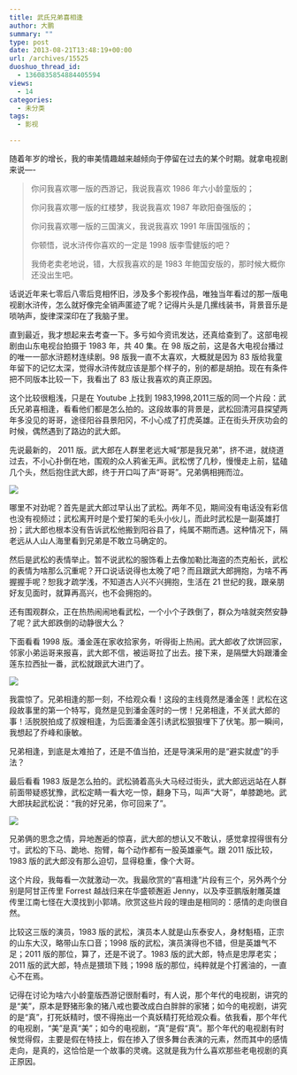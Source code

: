 ```yaml
---
title: 武氏兄弟喜相逢
author: 大鹏
summary: ""
type: post
date: 2013-08-21T13:48:19+00:00
url: /archives/15525
duoshuo_thread_id:
  - 1360835854884405594
views:
  - 14
categories:
  - 未分类
tags:
  - 影视

---
```

<!--:zh-->

随着年岁的增长，我的审美情趣越来越倾向于停留在过去的某个时期。就拿电视剧来说&#8212;-

> 你问我喜欢哪一版的西游记，我说我喜欢 1986 年六小龄童版的；
> 
> 你问我喜欢哪一版的红楼梦，我说我喜欢 1987 年欧阳奋强版的；
> 
> 你问我喜欢哪一版的三国演义，我说我喜欢 1991 年唐国强版的；
> 
> 你顿悟，说水浒传你喜欢的一定是 1998 版李雪健版的吧？
> 
> 我倚老卖老地说，错，大叔我喜欢的是 1983 年鲍国安版的，那时候大概你还没出生吧。
> 
> <!--:-->
> 
> <!--more-->
> 
> <!--:zh-->

话说近年来七零后八零后竞相怀旧，涉及多个影视作品，唯独当年看过的那一版电视剧水浒传，怎么就好像完全销声匿迹了呢？记得片头是几摞线装书，背景音乐是唢呐声，旋律深深印在了我脑子里。

直到最近，我才想起来去考查一下。多亏如今资讯发达，还真给查到了。这部电视剧由山东电视台拍摄于 1983 年，共 40 集。在 98 版之前，这是各大电视台播过的唯一一部水浒题材连续剧。98 版我一直不太喜欢，大概就是因为 83 版给我童年留下的记忆太深，觉得水浒传就应该是那个样子的，别的都是胡拍。现在有条件把不同版本比较一下，我看出了 83 版让我喜欢的真正原因。

这个比较很粗浅，只是在 Youtube 上找到 1983,1998,2011三版的同一个片段：武氏兄弟喜相逢，看看他们都是怎么拍的。这段故事的背景是，武松回清河县探望两年多没见的哥哥，途径阳谷县景阳冈，不小心成了打虎英雄。正在街头开庆功会的时候，偶然遇到了路边的武大郎。

先说最新的， 2011 版。武大郎在人群里老远大喊“那是我兄弟”，挤不进，就绕道过去，不小心扑倒在地，围观的众人鸦雀无声。武松愣了几秒，慢慢走上前，猛磕几个头，然后抱住武大郎，终于开口叫了声“哥哥”。兄弟俩相拥而泣。

![][1]

哪里不对劲呢？首先是武大郎过早认出了武松。两年不见，期间没有电话没有彩信也没有视频过；武松离开时是个爱打架的毛头小伙儿，而此时武松是一副英雄打扮；武大郎也根本没有告诉武松他搬到阳谷县了，纯属不期而遇。这种情况下，隔老远从人山人海里看到兄弟是不敢立马确定的。

然后是武松的表情举止。暂不说武松的服饰看上去像加勒比海盗的杰克船长，武松的表情为啥那么沉重呢？开口说话说得也太晚了吧？而且跟武大郎拥抱，为啥不再握握手呢？恕我才疏学浅，不知道古人兴不兴拥抱，生活在 21 世纪的我，跟亲朋好友见面时，就算再高兴，也不会拥抱的。

还有围观群众，正在热热闹闹地看武松，一个小个子跌倒了，群众为啥就突然安静了呢？武大郎跌倒的动静很大么？

下面看看 1998 版。潘金莲在家收拾家务，听得街上热闹。武大郎收了炊饼回家，邻家小弟运哥来报喜，武大郎不信，被运哥拉了出去。接下来，是隔壁大妈跟潘金莲东拉西扯一番，武松就跟武大进门了。

![][2]

我震惊了。兄弟相逢的那一刻，不给观众看！这段的主线竟然是潘金莲！武松在这段故事里的第一个特写，竟然是见到潘金莲时的一愣！兄弟相逢，不关武大郎的事！活脱脱拍成了叔嫂相逢，为后面潘金莲引诱武松狠狠埋下了伏笔。那一瞬间，我想起了乔峰和康敏。

兄弟相逢，到底是太难拍了，还是不值当拍，还是导演采用的是“避实就虚”的手法？

最后看看 1983 版是怎么拍的。武松骑着高头大马经过街头，武大郎远远站在人群前面带疑惑犹豫，武松定睛一看大吃一惊，翻身下马，叫声“大哥”，单膝跪地。武大郎扶起武松说：“我的好兄弟，你可回来了”。

![][3]

兄弟俩的思念之情，异地邂逅的惊喜，武大郎的想认又不敢认，感觉拿捏得很有分寸。武松的下马、跪地、抱臂，每个动作都有一股英雄豪气。跟 2011 版比较，1983 版的武大郎没有那么迫切，显得稳重，像个大哥。

这个片段，我每看一次就激动一次。我最欣赏的“喜相逢”片段有三个，另外两个分别是阿甘正传里 Forrest 越战归来在华盛顿邂逅 Jenny，以及李亚鹏版射雕英雄传里江南七怪在大漠找到小郭靖。欣赏这些片段的理由是相同的：感情的走向很自然。

比较这三版的演员，1983 版的武松，演员本人就是山东泰安人，身材魁梧，正宗的山东大汉，略带山东口音；1998 版的武松，演员演得也不错，但是英雄气不足；2011 版的那位，算了，还是不说了。1983 版的武大郎，特点是忠厚老实；2011 版的武大郎，特点是猥琐下贱；1998 版的那位，纯粹就是个打酱油的，一直心不在焉。

记得在讨论为啥六小龄童版西游记很耐看时，有人说，那个年代的电视剧，讲究的是“美”，原本是野猪形象的猪八戒也要改成白白胖胖的家猪；如今的电视剧，讲究的是“真”，打死妖精时，恨不得拖出一个真妖精打死给观众看。依我看，那个年代的电视剧，“美”是真“美”；如今的电视剧，“真”是假“真”。那个年代的电视剧有时候觉得假，主要是假在特技上，假在掺入了很多舞台表演的元素，然而其中的感情走向，是真的，这恰恰是一个故事的灵魂。这就是我为什么喜欢那些老电视剧的真正原因。

<!--:-->

 [1]: https://qqppgq.blu.livefilestore.com/y2pEC46koHGH-aB1GfXYG76zWDD1wzC2LjpB9EgpLfOJAM1gqk7TLqwGoDG5GtLUaO2w0gkn_xEp_TNgPEYSdm2BHfBi5205rGSXdbwRsDTueU/2013-08-21_WaterMargin2011.jpg
 [2]: https://qpppgq.blu.livefilestore.com/y2pgdCykGZ3Quobv4ucsD_tjLU_IB5qRrudwCvXqzkF4mSWmf3oc1Oa8z-pt6DddDYPuWE_qz2T-9TXC8mSe_H3p7dizv1jNgiwtD3JueMyyr0/2013-08-21_WaterMargin1998.jpg
 [3]: https://qvppgq.blu.livefilestore.com/y2pd0dxa4oAy882jE54rviVd7O1-l-78uCOYZYFpe7fTYZP3_h2VEdcPCTKeDrbMZHxafS2lrDaPHjktEJZo2MQjEVqStVeCMK8COLC4ENU4z4/2013-08-21_WaterMargin1983.jpg
